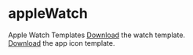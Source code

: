 # appleWatch
Apple Watch Templates
[Download](https://github.com/ryanallen/appleWatch/raw/master/apple-watches.psd) the watch template.  
[Download](https://github.com/ryanallen/appleWatch/raw/master/apple-watch-icons.psd) the app icon template.
